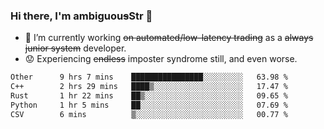 ### Hi there, I'm ambiguou~~s~~Str 👋

<!--
**ambiguoustexture/ambiguoustexture** is a ✨ _special_ ✨ repository because its `README.md` (this file) appears on your GitHub profile.

Here are some ideas to get you started:
-->
- 🔭 I’m currently working ~~on automated/low-latency trading~~ as a ~~always junior system~~ developer.
- :worried: Experiencing ~~endless~~ imposter syndrome still, and even worse.

<!--START_SECTION:waka-->

```txt
Other      9 hrs 7 mins    ████████████████░░░░░░░░░   63.98 %
C++        2 hrs 29 mins   ████▒░░░░░░░░░░░░░░░░░░░░   17.47 %
Rust       1 hr 22 mins    ██▒░░░░░░░░░░░░░░░░░░░░░░   09.65 %
Python     1 hr 5 mins     ██░░░░░░░░░░░░░░░░░░░░░░░   07.69 %
CSV        6 mins          ▒░░░░░░░░░░░░░░░░░░░░░░░░   00.77 %
```

<!--END_SECTION:waka-->
